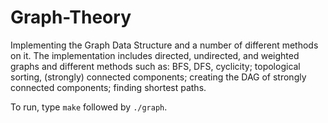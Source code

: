 # Graph-Theory
Implementing the Graph Data Structure and a number of different methods on it.
The implementation includes directed, undirected, and weighted graphs and different methods such as:
  BFS, DFS, cyclicity;
  topological sorting, (strongly) connected components;
  creating the DAG of strongly connected components;
  finding shortest paths.

To run, type `make` followed by `./graph`.
